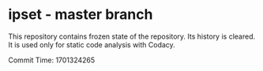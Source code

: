 # ipset - master branch

This repository contains frozen state of the repository.
Its history is cleared. It is used only for static code
analysis with Codacy.

Commit Time: 1701324265